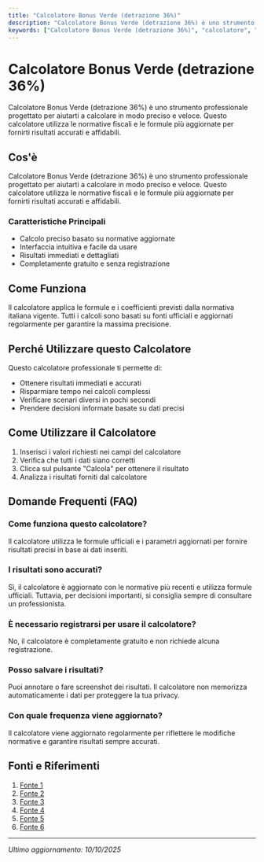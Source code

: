```yaml
---
title: "Calcolatore Bonus Verde (detrazione 36%)"
description: "Calcolatore Bonus Verde (detrazione 36%) è uno strumento professionale progettato per aiutarti a calcolare in modo preciso e veloce. Questo calcolatore utilizza le normative fiscali e le formule più aggiornate per fornirti risultati accurati e affidabili."
keywords: ["Calcolatore Bonus Verde (detrazione 36%)", "calcolatore", "calcolo online"]
---
```


# Calcolatore Bonus Verde (detrazione 36%)

Calcolatore Bonus Verde (detrazione 36%) è uno strumento professionale progettato per aiutarti a calcolare in modo preciso e veloce. Questo calcolatore utilizza le normative fiscali e le formule più aggiornate per fornirti risultati accurati e affidabili.

## Cos'è

Calcolatore Bonus Verde (detrazione 36%) è uno strumento professionale progettato per aiutarti a calcolare in modo preciso e veloce. Questo calcolatore utilizza le normative fiscali e le formule più aggiornate per fornirti risultati accurati e affidabili.

### Caratteristiche Principali

- Calcolo preciso basato su normative aggiornate
- Interfaccia intuitiva e facile da usare
- Risultati immediati e dettagliati
- Completamente gratuito e senza registrazione

## Come Funziona

Il calcolatore applica le formule e i coefficienti previsti dalla normativa italiana vigente. Tutti i calcoli sono basati su fonti ufficiali e aggiornati regolarmente per garantire la massima precisione.

## Perché Utilizzare questo Calcolatore

Questo calcolatore professionale ti permette di:

- Ottenere risultati immediati e accurati
- Risparmiare tempo nei calcoli complessi
- Verificare scenari diversi in pochi secondi
- Prendere decisioni informate basate su dati precisi

## Come Utilizzare il Calcolatore

1. Inserisci i valori richiesti nei campi del calcolatore
2. Verifica che tutti i dati siano corretti
3. Clicca sul pulsante "Calcola" per ottenere il risultato
4. Analizza i risultati forniti dal calcolatore

## Domande Frequenti (FAQ)

### Come funziona questo calcolatore?

Il calcolatore utilizza le formule ufficiali e i parametri aggiornati per fornire risultati precisi in base ai dati inseriti.

### I risultati sono accurati?

Sì, il calcolatore è aggiornato con le normative più recenti e utilizza formule ufficiali. Tuttavia, per decisioni importanti, si consiglia sempre di consultare un professionista.

### È necessario registrarsi per usare il calcolatore?

No, il calcolatore è completamente gratuito e non richiede alcuna registrazione.

### Posso salvare i risultati?

Puoi annotare o fare screenshot dei risultati. Il calcolatore non memorizza automaticamente i dati per proteggere la tua privacy.

### Con quale frequenza viene aggiornato?

Il calcolatore viene aggiornato regolarmente per riflettere le modifiche normative e garantire risultati sempre accurati.

## Fonti e Riferimenti

1. [Fonte 1](https://www.ipsoa.it/guide/bonus-verde-giardini-terrazze)
2. [Fonte 2](https://www.agenziaentrate.gov.it/portale/aree-tematiche/casa/agevolazioni/bonus-verde)
3. [Fonte 3](https://www.investireoggi.it/come-si-calcola-il-bonus-verde-attenzione-allerrore-sulliva/)
4. [Fonte 4](https://www.fisco7.it/2019/04/bonus-verde-qual-e-il-reale-limite-massimo-di-detraibilita/)
5. [Fonte 5](https://www.cafacli.it/it/notizie-fisco/bonus-verde-la-detrazione-che-premia-il-giardinagg_1524_idnews/)
6. [Fonte 6](https://biblus.acca.it/bonus-verde-2024-come-funziona-e-chi-ne-ha-diritto/)

---

*Ultimo aggiornamento: 10/10/2025*
